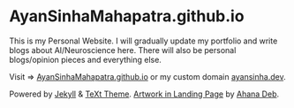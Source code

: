 # AyanSinhaMahapatra.github.io

This is my Personal Website.
I will gradually update my portfolio and write blogs about AI/Neuroscience here.
There will also be personal blogs/opinion pieces and everything else. 

Visit => [AyanSinhaMahapatra.github.io](https://AyanSinhaMahapatra.github.io) or my custom domain [ayansinha.dev](https://www.ayansinha.dev).

Powered by [Jekyll](http://jekyllrb.com/) & [TeXt Theme](https://github.com/kitian616/jekyll-TeXt-theme).
[Artwork in Landing Page](https://ayansinha.dev/assets/images/logo_ayan.jpg) by [Ahana Deb](https://github.com/ahanadeb).